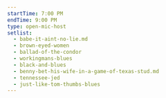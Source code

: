 ```yaml
---
startTime: 7:00 PM
endTime: 9:00 PM
type: open-mic-host
setlist: 
  - babe-it-aint-no-lie.md
  - brown-eyed-women
  - ballad-of-the-condor
  - workingmans-blues
  - black-and-blues
  - benny-bet-his-wife-in-a-game-of-texas-stud.md
  - tennessee-jed
  - just-like-tom-thumbs-blues
---
```

